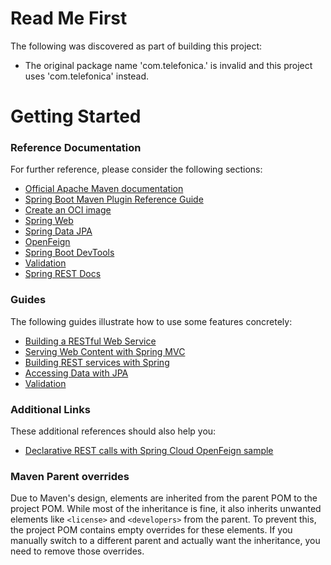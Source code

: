 # Read Me First
The following was discovered as part of building this project:

* The original package name 'com.telefonica.' is invalid and this project uses 'com.telefonica' instead.

# Getting Started

### Reference Documentation
For further reference, please consider the following sections:

* [Official Apache Maven documentation](https://maven.apache.org/guides/index.html)
* [Spring Boot Maven Plugin Reference Guide](https://docs.spring.io/spring-boot/3.3.12/maven-plugin)
* [Create an OCI image](https://docs.spring.io/spring-boot/3.3.12/maven-plugin/build-image.html)
* [Spring Web](https://docs.spring.io/spring-boot/3.3.12/reference/web/servlet.html)
* [Spring Data JPA](https://docs.spring.io/spring-boot/3.3.12/reference/data/sql.html#data.sql.jpa-and-spring-data)
* [OpenFeign](https://docs.spring.io/spring-cloud-openfeign/reference/)
* [Spring Boot DevTools](https://docs.spring.io/spring-boot/3.3.12/reference/using/devtools.html)
* [Validation](https://docs.spring.io/spring-boot/3.3.12/reference/io/validation.html)
* [Spring REST Docs](https://docs.spring.io/spring-restdocs/docs/current/reference/htmlsingle/)

### Guides
The following guides illustrate how to use some features concretely:

* [Building a RESTful Web Service](https://spring.io/guides/gs/rest-service/)
* [Serving Web Content with Spring MVC](https://spring.io/guides/gs/serving-web-content/)
* [Building REST services with Spring](https://spring.io/guides/tutorials/rest/)
* [Accessing Data with JPA](https://spring.io/guides/gs/accessing-data-jpa/)
* [Validation](https://spring.io/guides/gs/validating-form-input/)

### Additional Links
These additional references should also help you:

* [Declarative REST calls with Spring Cloud OpenFeign sample](https://github.com/spring-cloud-samples/feign-eureka)

### Maven Parent overrides

Due to Maven's design, elements are inherited from the parent POM to the project POM.
While most of the inheritance is fine, it also inherits unwanted elements like `<license>` and `<developers>` from the parent.
To prevent this, the project POM contains empty overrides for these elements.
If you manually switch to a different parent and actually want the inheritance, you need to remove those overrides.

